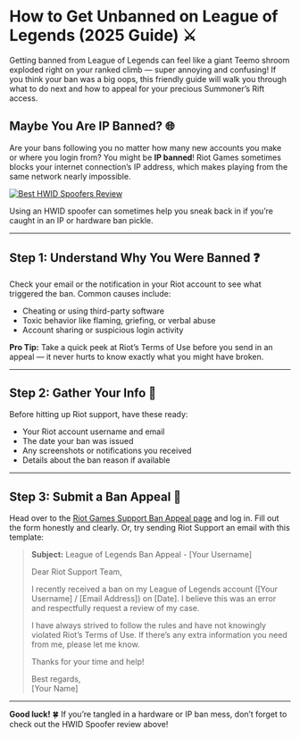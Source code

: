 # How to Get Unbanned on League of Legends (2025 Guide) ⚔️

Getting banned from League of Legends can feel like a giant Teemo shroom exploded right on your ranked climb — super annoying and confusing! If you think your ban was a big oops, this friendly guide will walk you through what to do next and how to appeal for your precious Summoner’s Rift access.

## Maybe You Are IP Banned? 🌐

Are your bans following you no matter how many new accounts you make or where you login from? You might be **IP banned**! Riot Games sometimes blocks your internet connection’s IP address, which makes playing from the same network nearly impossible.

[![Best HWID Spoofers Review](https://img.shields.io/badge/Best%20HWID%20Spoofers-Read%20Review-brightgreen?style=for-the-badge&logo=origin)](https://hwid-spoofer.mystrikingly.com/)

Using an HWID spoofer can sometimes help you sneak back in if you’re caught in an IP or hardware ban pickle.

---

## Step 1: Understand Why You Were Banned ❓

Check your email or the notification in your Riot account to see what triggered the ban. Common causes include:
- Cheating or using third-party software  
- Toxic behavior like flaming, griefing, or verbal abuse  
- Account sharing or suspicious login activity  

**Pro Tip:** Take a quick peek at Riot’s Terms of Use before you send in an appeal — it never hurts to know exactly what you might have broken.

---

## Step 2: Gather Your Info 📝

Before hitting up Riot support, have these ready:
- Your Riot account username and email  
- The date your ban was issued  
- Any screenshots or notifications you received  
- Details about the ban reason if available  

---

## Step 3: Submit a Ban Appeal 📧

Head over to the [Riot Games Support Ban Appeal page](https://support-leagueoflegends.riotgames.com/hc/en-us/articles/201751674-Banned-warning-account-appeal) and log in. Fill out the form honestly and clearly. Or, try sending Riot Support an email with this template:

> **Subject:** League of Legends Ban Appeal - [Your Username]  
>  
> Dear Riot Support Team,  
>  
> I recently received a ban on my League of Legends account ([Your Username] / [Email Address]) on [Date]. I believe this was an error and respectfully request a review of my case.  
>  
> I have always strived to follow the rules and have not knowingly violated Riot’s Terms of Use. If there’s any extra information you need from me, please let me know.  
>  
> Thanks for your time and help!  
>  
> Best regards,  
> [Your Name]

---

**Good luck!** 🍀 If you’re tangled in a hardware or IP ban mess, don’t forget to check out the HWID Spoofer review above!